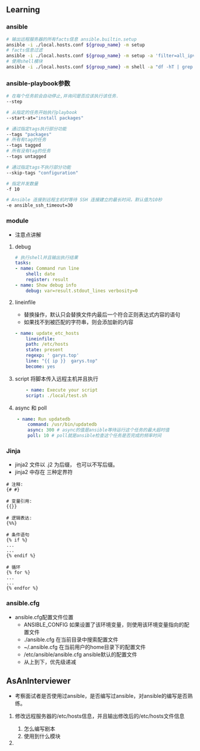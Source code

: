 ## Learning
### ansible
```bash
# 输出远程服务器的所有facts信息 ansible.builtin.setup
ansible -i ./local.hosts.conf ${group_name} -m setup
# facts信息过滤
ansible -i ./local.hosts.conf ${group_name} -m setup -a 'filter=all_ipv4_addresses'
# 使用shell模块
ansible -i ./local.hosts.conf ${group_name} -m shell -a "df -hT | grep T"
```

### ansible-playbook参数
```bash
# 在每个任务前会自动停止,并询问是否应该执行该任务.
--step

# 从指定的任务开始执行playbook
--start-at="install packages"

# 通过指定tags执行部分功能
--tags "packages"
# 所有有tag的任务
--tags tagged
# 所有没有tag的任务
--tags untagged

# 通过指定tags不执行部分功能
--skip-tags "configuration"

# 指定并发数量
-f 10

# Ansible 连接到远程主机时等待 SSH 连接建立的最长时间，默认值为10秒
-e ansible_ssh_timeout=30
```


### module
- 注意点讲解

1. debug
    ```yaml
    # 执行shell并且输出执行结果
    tasks:
    - name: Command run line 
        shell: date 
        register: result 
    - name: Show debug info 
        debug: var=result.stdout_lines verbosity=0
    ```

2. lineinfile
    - 替换操作，默认只会替换文件内最后一个符合正则表达式内容的语句
    - 如果找不到被匹配的字符串，则会添加新的内容
    ```yaml
    - name: update_etc_hosts
        lineinfile:
        path: /etc/hosts
        state: present
        regexp: ' garys.top'
        line: "{{ ip }}  garys.top"
        become: yes
    ```

3. script 将脚本传入远程主机并且执行
    ```yaml
        - name: Execute your script
        script: ./local/test.sh
    ```

4. async 和 poll
```yaml
    - name: Run updatedb
        command: /usr/bin/updatedb
        async: 300 # async的值是ansible等待运行这个任务的最大超时值
        poll: 10 # poll就是ansible检查这个任务是否完成的频率时间
```

### Jinja
- jinja2 文件以 .j2 为后缀， 也可以不写后缀。
- jinja2 中存在 三种定界符
```
# 注释:    
{# #}

# 变量引用:  
{{}}

# 逻辑表达:  
{%%}

# 条件语句
{% if %}
...
...
{% endif %}

# 循环
{% for %}
...
...
{% endfor %}
```

### ansible.cfg
- ansible.cfg配置文件位置
    - ANSIBLE_CONFIG   如果设置了该环境变量，则使用该环境变量指向的配置文件
    - ./ansible.cfg    在当前目录中搜索配置文件
    - ~/.ansible.cfg   在当前用户的home目录下的配置文件
    - /etc/ansible/ansible.cfg  ansible默认的配置文件
    - 从上到下，优先级递减

## AsAnInterviewer
- 考察面试者是否使用过ansible，是否编写过ansible，对ansible的编写是否熟练。

1. 修改远程服务器的/etc/hosts信息，并且输出修改后的/etc/hosts文件信息
    1. 怎么编写剧本
    2. 使用到什么模块

2. 